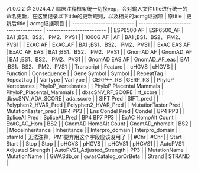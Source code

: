 v1.0.0.2 @ 2024.4.7
临床注释框架统一切换vep，会对输入文件title进行统一的命名更新，在这里记录以下title的更新规则，以及相关的acmg证据项
| 原title                    | 更新后title                           | acmg证据项目              |
| -------------------------- | ------------------------------------- | ------------------------- |
| ESP6500 AF                 | ESP6500_AF                            | BA1 ;BS1、BS2、 PM2、PVS1 |
| 1000G AF                   | AF                                    | BA1 ;BS1、BS2、 PM2、PVS1 |
| ExAC AF                    | ExAC_AF                               | BA1 ;BS1、BS2、 PM2、PVS1 |
| ExAC EAS AF                | ExAC_AF_EAS                           | BA1 ;BS1、BS2、 PM2、PVS1 |
| GnomAD AF                  | GnomAD_AF                             | BA1 ;BS1、BS2、 PM2、PVS1 |
| GnomAD EAS AF              | GnomAD_AF_eas                         | BA1 ;BS1、BS2、 PM2、PVS1 |
| Transcript                 | Feature                               |
| cHGVS                      | cHGVS                                 |
| Function                   | Consequence                           |
| Gene Symbol                | Symbol                                |
| RepeatTag                  | RepeatTag                             |
| VarType                    | VarType                               |
| GERP++_RS                  | GERP_RS                               |
| PhyloP Vertebrates         | PhyloP_Vertebrates                    |
| PhyloP Placental Mammals   | PhyloP_Placental_Mammals              |
| dbscSNV_RF_SCORE           | rf_score                              |
| dbscSNV_ADA_SCORE          | ada_score                             |
| SIFT Pred                  | SIFT_pred                             |
| Polyphen2_HVAR_Pred        | Polyphen2_HVAR_Pred                   |
| MutationTaster Pred        | MutationTaster_pred                   | BP4 PP3                   |
| Ens Condel Pred            | Condel                                | BP4  PP3                  |
| SpliceAI Pred              | SpliceAI_Pred                         | BP4 BP7 PP3               |
| ExAC HomoAlt Count         | ExAC_AC_Hom                           | BS2                       |
| GnomAD HomoAlt Count       | GnomAD_nhomalt                        | BS2                       |
| ModeInheritance            | Inheritance                           |
| Interpro_domain            | Interpro_domain                       |
| pfamId                     | 无法注释，PM1要弃用这个字段应该没用了 |
| #Chr                       | #Chr                                  |
| Start                      | Start                                 |
| Stop                       | Stop                                  |
| pHGVS                      | pHGVS                                 |
| pHGVS1                     | pHGVS1                                |
| AutoPVS1 Adjusted Strength | AutoPVS1_Adjusted_Strength            | PP3                       |
| MutationName               | MutationName                          |
| GWASdb_or                  | gwasCatalog_orOrBeta                  |
| Strand                     | STRAND                                |